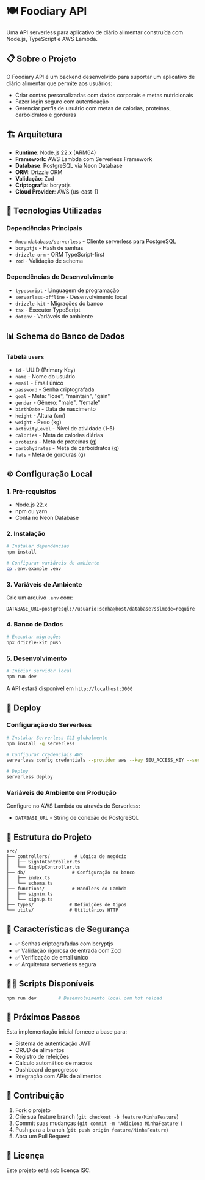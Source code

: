 # 🍽️ Foodiary API

Uma API serverless para aplicativo de diário alimentar construída com Node.js, TypeScript e AWS Lambda.

## 📋 Sobre o Projeto

O Foodiary API é um backend desenvolvido para suportar um aplicativo de diário alimentar que permite aos usuários:

- Criar contas personalizadas com dados corporais e metas nutricionais
- Fazer login seguro com autenticação
- Gerenciar perfis de usuário com metas de calorias, proteínas, carboidratos e gorduras

## 🏗️ Arquitetura

- **Runtime**: Node.js 22.x (ARM64)
- **Framework**: AWS Lambda com Serverless Framework
- **Database**: PostgreSQL via Neon Database
- **ORM**: Drizzle ORM
- **Validação**: Zod
- **Criptografia**: bcryptjs
- **Cloud Provider**: AWS (us-east-1)

## 🚀 Tecnologias Utilizadas

### Dependências Principais

- `@neondatabase/serverless` - Cliente serverless para PostgreSQL
- `bcryptjs` - Hash de senhas
- `drizzle-orm` - ORM TypeScript-first
- `zod` - Validação de schema

### Dependências de Desenvolvimento

- `typescript` - Linguagem de programação
- `serverless-offline` - Desenvolvimento local
- `drizzle-kit` - Migrações do banco
- `tsx` - Executor TypeScript
- `dotenv` - Variáveis de ambiente

## 📊 Schema do Banco de Dados

### Tabela `users`

- `id` - UUID (Primary Key)
- `name` - Nome do usuário
- `email` - Email único
- `password` - Senha criptografada
- `goal` - Meta: "lose", "maintain", "gain"
- `gender` - Gênero: "male", "female"
- `birthDate` - Data de nascimento
- `height` - Altura (cm)
- `weight` - Peso (kg)
- `activityLevel` - Nível de atividade (1-5)
- `calories` - Meta de calorias diárias
- `proteins` - Meta de proteínas (g)
- `carbohydrates` - Meta de carboidratos (g)
- `fats` - Meta de gorduras (g)

## ⚙️ Configuração Local

### 1. Pré-requisitos

- Node.js 22.x
- npm ou yarn
- Conta no Neon Database

### 2. Instalação

```bash
# Instalar dependências
npm install

# Configurar variáveis de ambiente
cp .env.example .env
```

### 3. Variáveis de Ambiente

Crie um arquivo `.env` com:

```env
DATABASE_URL=postgresql://usuario:senha@host/database?sslmode=require
```

### 4. Banco de Dados

```bash
# Executar migrações
npx drizzle-kit push
```

### 5. Desenvolvimento

```bash
# Iniciar servidor local
npm run dev
```

A API estará disponível em `http://localhost:3000`

## 🚀 Deploy

### Configuração do Serverless

```bash
# Instalar Serverless CLI globalmente
npm install -g serverless

# Configurar credenciais AWS
serverless config credentials --provider aws --key SEU_ACCESS_KEY --secret SUA_SECRET_KEY

# Deploy
serverless deploy
```

### Variáveis de Ambiente em Produção

Configure no AWS Lambda ou através do Serverless:

- `DATABASE_URL` - String de conexão do PostgreSQL

## 📁 Estrutura do Projeto

```
src/
├── controllers/         # Lógica de negócio
│   ├── SignInController.ts
│   └── SignUpController.ts
├── db/                 # Configuração do banco
│   ├── index.ts
│   └── schema.ts
├── functions/          # Handlers do Lambda
│   ├── signin.ts
│   └── signup.ts
├── types/             # Definições de tipos
└── utils/             # Utilitários HTTP
```

## 🧪 Características de Segurança

- ✅ Senhas criptografadas com bcryptjs
- ✅ Validação rigorosa de entrada com Zod
- ✅ Verificação de email único
- ✅ Arquitetura serverless segura

## 🏃‍♂️ Scripts Disponíveis

```bash
npm run dev        # Desenvolvimento local com hot reload
```

## 📝 Próximos Passos

Esta implementação inicial fornece a base para:

- Sistema de autenticação JWT
- CRUD de alimentos
- Registro de refeições
- Cálculo automático de macros
- Dashboard de progresso
- Integração com APIs de alimentos

## 🤝 Contribuição

1. Fork o projeto
2. Crie sua feature branch (`git checkout -b feature/MinhaFeature`)
3. Commit suas mudanças (`git commit -m 'Adiciona MinhaFeature'`)
4. Push para a branch (`git push origin feature/MinhaFeature`)
5. Abra um Pull Request

## 📄 Licença

Este projeto está sob licença ISC.
